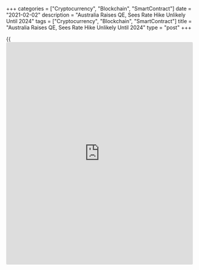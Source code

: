 +++
categories = ["Cryptocurrency", "Blockchain", "SmartContract"]
date = "2021-02-02"
description = "Australia Raises QE, Sees Rate Hike Unlikely Until 2024"
tags = ["Cryptocurrency", "Blockchain", "SmartContract"]
title = "Australia Raises QE, Sees Rate Hike Unlikely Until 2024"
type = "post"
+++

{{<iframe id="large-banner" src="https://www.bounty.group/#slide=18.0" width="100%" height="600" scrolling="no" style="border: 0px solid rgb(216, 221, 230); border-radius: 3px;">}}

At the first meeting of the year, Australia's central bank raised the
size of its asset purchase programme and signaled that it will not hike
interest rates until 2024.

The [policy](https://www.fintechee.com/policy/) board of the Reserve Bank of Australia headed by Governor
Philip Lowe decided on Tuesday to leave its cash rate unchanged at a
record low of 0.10 percent.

The central bank retained the target yield on the 3-year Australian
government bond at around 0.1 percent and also maintained the parameters
of the Term Funding Facility.

But, [policy](https://www.fintechee.com/policy/)makers decided to buy an additional A$100 billion of bonds
issued by the Australian government and states and territories when the
program is completed in mid-April. These additional purchases will be at
the current rate of A$5 billion a week.

"The board will not increase the cash rate until actual inflation is
sustainably within the 2 to 3 percent target range. For this to occur,
wages growth will have to be materially higher than it is currently,"
the bank said.

This will require significant gains in employment and a return to a
tight labor market. The board does not expect these conditions to be met
until 2024 at the earliest, [policy](https://www.fintechee.com/policy/)makers observed.

Both inflation and wages growth are forecast to pick up, but to do so
only gradually, with both remaining below 2 percent over the next couple
of years, the board said. In underlying [terms](https://www.fintechee.com/terms/), inflation is expected to
be 1.25 percent over 2021 and 1.5 percent over 2022.

Policymakers expect the economic recovery to continue, with the central
scenario being for GDP to grow by 3.5 percent over both 2021 and 2022.
GDP is expected to return to its end-2019 level by the middle of this
year.

Nonetheless, the [economy][1] is set to operate with considerable spare
capacity for some time to come, [policy](https://www.fintechee.com/policy/)makers noted.

The unemployment rate is forecast to fall, and the central scenario is
for unemployment to be around 6 percent at the end of this year and 5.5
percent at the end of 2022.

More upbeat forecasts for GDP growth, the labor market and inflation
suggest that the bank could end its asset purchases later this year,
though the Bank's renewed focus on slow-moving developments in inflation
and wage growth may trigger a further extension, Marcel Thieliant, an
economist at Capital Economics, said.

For comments and feedback [contact](https://www.playgroundfx.com/contact/): editorial@rtt[news](https://www.letsplayfx.com/blog/forex-news-website/).com

[Economic News][1]

 **What parts of the world are seeing the best (and worst) economic
performances lately? Click[here][2] to check out our [Econ Scorecard][2]
and find out! See up-to-the-moment [ranking](https://www.playgroundfx.com/blog/crypto-exchange-ranking/)s for the best and worst
performers in [GDP][3], [unemployment rate][4], [inflation][5] and much
more.**

   1. www.rtt[news](https://www.letsplayfx.com/blog/forex-news-website/).com/Content/EconomicNews.aspx
   2. www.rtt[news](https://www.letsplayfx.com/blog/forex-news-website/).com/economic-scorecard/world-rank/industrial-production/highest-performance.aspx
   3. www.rtt[news](https://www.letsplayfx.com/blog/forex-news-website/).com/economic-scorecard/world-rank/GDP/highest-performance.aspx
   4. www.rtt[news](https://www.letsplayfx.com/blog/forex-news-website/).com/economic-scorecard/world-rank/unemployment-rate/lowest-performance.aspx
   5. www.rtt[news](https://www.letsplayfx.com/blog/forex-news-website/).com/economic-scorecard/world-rank/CPI/highest-performance.aspx